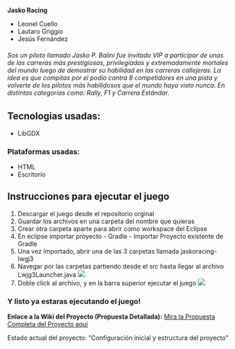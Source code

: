 **Jasko Racing**
- Leonel Cuello
- Lautaro Griggio
- Jesús Fernández
###### Sos un piloto llamado Jasko P. Balini fue invitado VIP a participar de unas de las carreras más prestigiosas, privilegiadas y extremadamente mortales del mundo luego de demostrar su habilidad en las carreras callejeras. La idea es que compitas por el podio contra 8 competidores en una pista y volverte de los pilotos más habilidosos que el mundo haya visto nunca. En distintas categorías como: Rally, F1 y Carrera Estándar.
## Tecnologias usadas:
- LibGDX
### Plataformas usadas:
- HTML
- Escritorio
## Instrucciones para ejecutar el juego
1. Descargar el juego desde el repositorio orginal
2. Guardar los archivos en una carpeta del nombre que quieras
3. Crear otra carpeta aparte para abrir como workspace del Eclipse
4. En eclipse importar proyecto - Gradle - Importar Proyecto existente de Gradle
5. Una vez importado, abrir una de las 3 carpetas llamada jaskoracing-lwgj3
6. Navegar por las carpetas partiendo desde el src hasta llegar al archivo Lwjg3Launcher.java
![](https://i.ibb.co/nq9B2S9m/bgdf.png)
7. Doble click al archivo, y en la barra superior ejecutar el juego
![](https://i.ibb.co/Kp8KXHng/dwe.png)
### Y listo ya estaras ejecutando el juego!

**Enlace a la Wiki del Proyecto (Propuesta Detallada):**
[Mira la Propuesta Completa del Proyecto
aquí](https://github.com/skinnyleonard/jaskoracing/wiki/Propuesta-del-Proyecto-%E2%80%90-Jasko-Racing)

Estado actual del proyecto: "Configuración inicial y estructura del proyecto"
